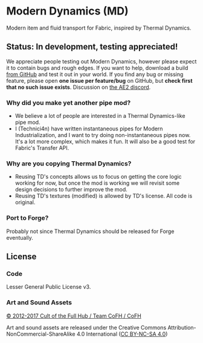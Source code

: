 # Modern Dynamics (MD)
Modern item and fluid transport for Fabric, inspired by Thermal Dynamics.

## Status: In development, testing appreciated!
We appreciate people testing out Modern Dynamics, however please expect it to contain bugs and rough edges.
If you want to help, download a build [from GitHub](https://github.com/Technici4n/Modern-Dynamics/releases) and test it out in your world.
If you find any bug or missing feature, please open **one issue per feature/bug** on GitHub,
but **check first that no such issue exists**.
Discussion on [the AE2 discord](https://discord.gg/Zd6t9ka7ne).

### Why did you make yet another pipe mod?
* We believe a lot of people are interested in a Thermal Dynamics-like pipe mod.
* I (Technici4n) have written instantaneous pipes for Modern Industrialization, and I want to try doing non-instantaneous pipes now.
It's a lot more complex, which makes it fun. It will also be a good test for Fabric's Transfer API.

### Why are you copying Thermal Dynamics?
* Reusing TD's concepts allows us to focus on getting the core logic working for now,
but once the mod is working we will revisit some design decisions to further improve the mod.
* Reusing TD's textures (modified) is allowed by TD's license. All code is original.

### Port to Forge?
Probably not since Thermal Dynamics should be released for Forge eventually.

## License

### Code
Lesser General Public License v3.

### Art and Sound Assets

[© 2012-2017 Cult of the Full Hub / Team CoFH / CoFH](https://github.com/CoFH/ThermalDynamics)

Art and sound assets are released under the Creative Commons Attribution-NonCommercial-ShareAlike 4.0 International ([CC BY-NC-SA 4.0](https://creativecommons.org/licenses/by-nc-sa/4.0/))
